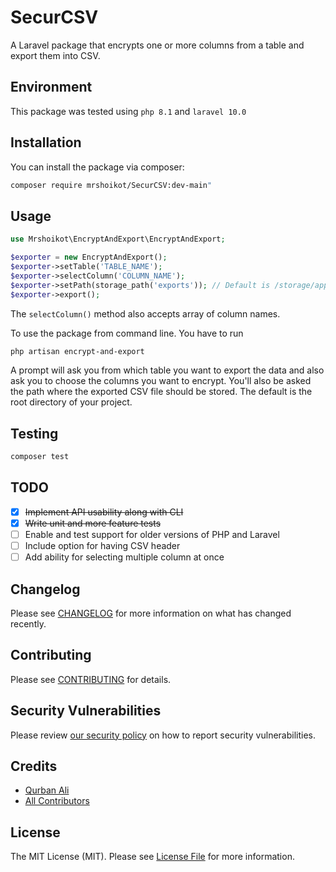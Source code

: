 # SecurCSV


A Laravel package that encrypts one or more columns from a table and export them into CSV.
## Environment
This package was tested using `php 8.1` and `laravel 10.0`


## Installation

You can install the package via composer:

```bash
composer require mrshoikot/SecurCSV:dev-main"
```


## Usage

```php
use Mrshoikot\EncryptAndExport\EncryptAndExport;

$exporter = new EncryptAndExport();
$exporter->setTable('TABLE_NAME');
$exporter->selectColumn('COLUMN_NAME');
$exporter->setPath(storage_path('exports')); // Default is /storage/app
$exporter->export();
```

The `selectColumn()` method also accepts array of column names.

To use the package from command line. You have to run

```bash
php artisan encrypt-and-export
```

A prompt will ask you from which table you want to export the data and also ask you to choose the columns you want to encrypt.
You'll also be asked the path where the exported CSV file should be stored. The default is the root directory of your project.


## Testing

```bash
composer test
```

## TODO
- [x] <del>Implement API usability along with CLI</del>
- [x] <del>Write unit and more feature tests</del>
- [ ] Enable and test support for older versions of PHP and Laravel
- [ ] Include option for having CSV header
- [ ] Add ability for selecting multiple column at once

## Changelog

Please see [CHANGELOG](CHANGELOG.md) for more information on what has changed recently.

## Contributing

Please see [CONTRIBUTING](CONTRIBUTING.md) for details.

## Security Vulnerabilities

Please review [our security policy](../../security/policy) on how to report security vulnerabilities.

## Credits

- [Qurban Ali](https://github.com/mrshoikot)
- [All Contributors](../../contributors)

## License

The MIT License (MIT). Please see [License File](LICENSE.md) for more information.
